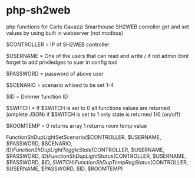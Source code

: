 # php-sh2web
php functions for Carlo Gavazzi Smarthouse SH2WEB conroller
get and set values by using built in webserver (not modbus)

$CONTROLLER = IP of SH2WEB controller

$USERNAME = One of the users that can read and write / if not admin dont forget to add priviledges to suer in config tool

$PASSWORD = password of above user

$SCENARIO = scenario whised to be set 1-4

$ID = Dimmer function ID

$SWITCH = If $SWITCH is set to 0 all functions values are returned (omplete JSON) if $SWITCH is set to 1 only state is returned 1/0 (on/off)

$ROOMTEMP = 0 returns array 1 returns room temp value


FunctionShDupLightSetScenario($CONTROLLER, $USERNAME, $PASSWORD, $SCENARIO, $ID)
FunctionShDupLightToggleState($CONTROLLER, $USERNAME, $PASSWORD, $ID)
FunctionShDupLightStatus($CONTROLLER, $USERNAME, $PASSWORD, $ID, $SWITCH)
FunctionShDupTempRegStatus($CONTROLLER, $USERNAME, $PASSWORD, $ID, $ROOMTEMP)
